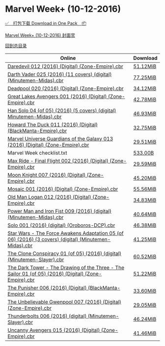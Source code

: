 # Marvel Week+ (10-12-2016)

[✅&emsp;打包下载 Download in One Pack&emsp;📦](https://pan.baidu.com/s/1sl806Sl)

[Marvel Week+ (10-12-2016) 封面赏](/https://github.com/alicewish/markdown/blob/master/cover/Marvel-Week-10-12-2016-Covers.md)



[回到总目录](https://github.com/alicewish/markdown/blob/master/Catalogs.md)



Online | Download
--- | ---
[Daredevil 012 (2016) (Digital) (Zone-Empire).cbr](https://github.com/alicewish/markdown/blob/master/comic/Daredevil-012-2016-Digital-Zone-Empire-cbr.md) | [51.12MiB](https://pan.baidu.com/s/1sl806Sl#list/path=%2FMarvel%20Week%202016%20Q4%2FMarvel%20Week%2B%20%2810-12-2016%29%2F%E3%82%B5%E3%82%A2%E3%82%B3%E3%82%BD%E3%82%B5%E3%82%BB%E3%82%AB%E3%82%BB%E3%82%A6%E3%82%AF%E3%82%AD%E3%82%B3%E3%82%B5%E3%82%BF%E3%82%B7%E3%82%B5%E3%82%A6%E3%82%BD%E3%82%BF%E3%82%BF%E3%82%BD%E3%82%AD%E3%82%A4%E3%82%B1%E3%82%B9%E3%82%B1%E3%82%A4%E3%82%B9%E3%82%AD%E3%82%AB%E3%82%AB%E3%82%B5&parentPath=%2FMarvel%20Week%202016%20Q4)
[Darth Vader 025 (2016) (11 covers) (digital) (Minutemen-Midas).cbr](https://github.com/alicewish/markdown/blob/master/comic/Darth-Vader-025-2016-11-covers-digital-Minutemen-Midas-cbr.md) | [77.25MiB](https://pan.baidu.com/s/1sl806Sl#list/path=%2FMarvel%20Week%202016%20Q4%2FMarvel%20Week%2B%20%2810-12-2016%29%2F%E3%82%A4%E3%82%BF%E3%82%BF%E3%82%AF%E3%82%A8%E3%82%BB%E3%82%BB%E3%82%BB%E3%82%AA%E3%82%AA%E3%82%BD%E3%82%A2%E3%82%A2%E3%82%B5%E3%82%AB%E3%82%A8%E3%82%B9%E3%82%B1%E3%82%AD%E3%82%BB%E3%82%BD%E3%82%AB%E3%82%B5%E3%82%A4%E3%82%AF%E3%82%A4%E3%82%A6%E3%82%A2%E3%82%BB%E3%82%AD%E3%82%AF%E3%82%B5&parentPath=%2FMarvel%20Week%202016%20Q4)
[Deadpool 020 (2016) (Digital) (Zone-Empire).cbr](https://github.com/alicewish/markdown/blob/master/comic/Deadpool-020-2016-Digital-Zone-Empire-cbr.md) | [34.12MiB](https://pan.baidu.com/s/1sl806Sl#list/path=%2FMarvel%20Week%202016%20Q4%2FMarvel%20Week%2B%20%2810-12-2016%29%2F%E3%82%BD%E3%82%B1%E3%82%B7%E3%82%A6%E3%82%B7%E3%82%B3%E3%82%A4%E3%82%AF%E3%82%AB%E3%82%B3%E3%82%BD%E3%82%A8%E3%82%B5%E3%82%B1%E3%82%B5%E3%82%B7%E3%82%B1%E3%82%A2%E3%82%B3%E3%82%BD%E3%82%B9%E3%82%A6%E3%82%A6%E3%82%AA%E3%82%B5%E3%82%AD%E3%82%AB%E3%82%A8%E3%82%B5%E3%82%AB%E3%82%A4%E3%82%B3&parentPath=%2FMarvel%20Week%202016%20Q4)
[Great Lakes Avengers 001 (2016) (Digital) (Zone-Empire).cbr](https://github.com/alicewish/markdown/blob/master/comic/Great-Lakes-Avengers-001-2016-Digital-Zone-Empire-cbr.md) | [42.78MiB](https://pan.baidu.com/s/1sl806Sl#list/path=%2FMarvel%20Week%202016%20Q4%2FMarvel%20Week%2B%20%2810-12-2016%29%2F%E3%82%BF%E3%82%A6%E3%82%BD%E3%82%B7%E3%82%AF%E3%82%B7%E3%82%A8%E3%82%B7%E3%82%AB%E3%82%A2%E3%82%A2%E3%82%AA%E3%82%AB%E3%82%AB%E3%82%BB%E3%82%AB%E3%82%A6%E3%82%AB%E3%82%B7%E3%82%B1%E3%82%A6%E3%82%AD%E3%82%B3%E3%82%A8%E3%82%AA%E3%82%BD%E3%82%B3%E3%82%A6%E3%82%A2%E3%82%AB%E3%82%B1%E3%82%BB&parentPath=%2FMarvel%20Week%202016%20Q4)
[Han Solo 04 (of 05) (2016) (5 covers) (digital) Minutemen-Midas).cbr](https://github.com/alicewish/markdown/blob/master/comic/Han-Solo-04-of-05-2016-5-covers-digital-Minutemen-Midas-cbr.md) | [46.93MiB](https://pan.baidu.com/s/1sl806Sl#list/path=%2FMarvel%20Week%202016%20Q4%2FMarvel%20Week%2B%20%2810-12-2016%29%2F%E3%82%AD%E3%82%BB%E3%82%B7%E3%82%BB%E3%82%B9%E3%82%A2%E3%82%B9%E3%82%BB%E3%82%A8%E3%82%B1%E3%82%B3%E3%82%A8%E3%82%B5%E3%82%AF%E3%82%B1%E3%82%BB%E3%82%B7%E3%82%A2%E3%82%AB%E3%82%A4%E3%82%BB%E3%82%A4%E3%82%B5%E3%82%B9%E3%82%AA%E3%82%B7%E3%82%B1%E3%82%B9%E3%82%A8%E3%82%A4%E3%82%BB%E3%82%B7&parentPath=%2FMarvel%20Week%202016%20Q4)
[Howard The Duck 011 (2016) (Digital) (BlackManta-Empire).cbr](https://github.com/alicewish/markdown/blob/master/comic/Howard-Duck-011-2016-Digital-BlackManta-Empire-cbr.md) | [32.75MiB](https://pan.baidu.com/s/1sl806Sl#list/path=%2FMarvel%20Week%202016%20Q4%2FMarvel%20Week%2B%20%2810-12-2016%29%2F%E3%82%B5%E3%82%B3%E3%82%A4%E3%82%AF%E3%82%BF%E3%82%AF%E3%82%A4%E3%82%B7%E3%82%A8%E3%82%B7%E3%82%BD%E3%82%B7%E3%82%A2%E3%82%A2%E3%82%BF%E3%82%B9%E3%82%B5%E3%82%B9%E3%82%B3%E3%82%A8%E3%82%A4%E3%82%BB%E3%82%B5%E3%82%B5%E3%82%B3%E3%82%BF%E3%82%B7%E3%82%B9%E3%82%A8%E3%82%BB%E3%82%AD%E3%82%A2&parentPath=%2FMarvel%20Week%202016%20Q4)
[Marvel Universe Guardians of the Galaxy 013 (2016) (Digital) (Zone-Empire).cbr](https://github.com/alicewish/markdown/blob/master/comic/Marvel-Universe-Guardians-of-Galaxy-013-2016-Digital-Zone-Empire-cbr.md) | [29.51MiB](https://pan.baidu.com/s/1sl806Sl#list/path=%2FMarvel%20Week%202016%20Q4%2FMarvel%20Week%2B%20%2810-12-2016%29%2F%E3%82%AB%E3%82%A8%E3%82%B3%E3%82%B9%E3%82%A6%E3%82%B9%E3%82%A8%E3%82%A8%E3%82%AD%E3%82%A8%E3%82%AB%E3%82%AF%E3%82%A4%E3%82%AF%E3%82%AA%E3%82%A2%E3%82%A8%E3%82%A2%E3%82%AF%E3%82%AB%E3%82%A6%E3%82%AB%E3%82%AB%E3%82%A2%E3%82%B5%E3%82%B1%E3%82%A6%E3%82%BB%E3%82%BF%E3%82%B5%E3%82%BD%E3%82%B3&parentPath=%2FMarvel%20Week%202016%20Q4)
Marvel Week checklist.txt | [533.00B](https://pan.baidu.com/s/1sl806Sl#list/path=%2FMarvel%20Week%202016%20Q4%2FMarvel%20Week%2B%20%2810-12-2016%29%2F%E3%82%A8%E3%82%AB%E3%82%B5%E3%82%B7%E3%82%B1%E3%82%BF%E3%82%BD%E3%82%A8%E3%82%B7%E3%82%A2%E3%82%BF%E3%82%B7%E3%82%AB%E3%82%BB%E3%82%B7%E3%82%B3%E3%82%BF%E3%82%A8%E3%82%AB%E3%82%AA%E3%82%BF%E3%82%BD%E3%82%B7%E3%82%B1%E3%82%AA%E3%82%AF%E3%82%A4%E3%82%B3%E3%82%B1%E3%82%AF%E3%82%B9%E3%82%B3&parentPath=%2FMarvel%20Week%202016%20Q4)
[Max Ride - Final Flight 002 (2016) (Digital) (Zone-Empire).cbr](https://github.com/alicewish/markdown/blob/master/comic/Max-Ride-Final-Flight-002-2016-Digital-Zone-Empire-cbr.md) | [29.59MiB](https://pan.baidu.com/s/1sl806Sl#list/path=%2FMarvel%20Week%202016%20Q4%2FMarvel%20Week%2B%20%2810-12-2016%29%2F%E3%82%B9%E3%82%A2%E3%82%A2%E3%82%A4%E3%82%AB%E3%82%B3%E3%82%A8%E3%82%B1%E3%82%B3%E3%82%AD%E3%82%A8%E3%82%B7%E3%82%BD%E3%82%B3%E3%82%AB%E3%82%AD%E3%82%BD%E3%82%A4%E3%82%AF%E3%82%B3%E3%82%AA%E3%82%B5%E3%82%BF%E3%82%A8%E3%82%BF%E3%82%B7%E3%82%BF%E3%82%BD%E3%82%A6%E3%82%A4%E3%82%AA%E3%82%BB&parentPath=%2FMarvel%20Week%202016%20Q4)
[Moon Knight 007 (2016) (Digital) (Zone-Empire).cbr](https://github.com/alicewish/markdown/blob/master/comic/Moon-Knight-007-2016-Digital-Zone-Empire-cbr.md) | [45.20MiB](https://pan.baidu.com/s/1sl806Sl#list/path=%2FMarvel%20Week%202016%20Q4%2FMarvel%20Week%2B%20%2810-12-2016%29%2F%E3%82%BD%E3%82%B1%E3%82%BB%E3%82%A2%E3%82%AA%E3%82%B9%E3%82%A4%E3%82%A4%E3%82%A4%E3%82%B3%E3%82%A2%E3%82%A2%E3%82%B3%E3%82%A2%E3%82%BB%E3%82%A4%E3%82%B5%E3%82%A4%E3%82%B3%E3%82%A2%E3%82%AA%E3%82%B9%E3%82%AF%E3%82%B3%E3%82%B1%E3%82%AF%E3%82%AD%E3%82%A2%E3%82%AF%E3%82%B7%E3%82%B5%E3%82%B7&parentPath=%2FMarvel%20Week%202016%20Q4)
[Mosaic 001 (2016) (Digital) (Zone-Empire).cbr](https://github.com/alicewish/markdown/blob/master/comic/Mosaic-001-2016-Digital-Zone-Empire-cbr.md) | [55.56MiB](https://pan.baidu.com/s/1sl806Sl#list/path=%2FMarvel%20Week%202016%20Q4%2FMarvel%20Week%2B%20%2810-12-2016%29%2F%E3%82%AA%E3%82%BB%E3%82%B7%E3%82%AF%E3%82%BD%E3%82%BB%E3%82%AF%E3%82%B1%E3%82%AD%E3%82%BF%E3%82%B7%E3%82%BB%E3%82%AD%E3%82%BD%E3%82%AA%E3%82%BD%E3%82%AF%E3%82%B1%E3%82%B5%E3%82%AA%E3%82%AB%E3%82%AF%E3%82%A4%E3%82%A8%E3%82%B1%E3%82%AA%E3%82%B5%E3%82%B5%E3%82%AD%E3%82%AF%E3%82%AF%E3%82%B5&parentPath=%2FMarvel%20Week%202016%20Q4)
[Old Man Logan 012 (2016) (Digital) (Zone-Empire).cbr](https://github.com/alicewish/markdown/blob/master/comic/Old-Man-Logan-012-2016-Digital-Zone-Empire-cbr.md) | [34.83MiB](https://pan.baidu.com/s/1sl806Sl#list/path=%2FMarvel%20Week%202016%20Q4%2FMarvel%20Week%2B%20%2810-12-2016%29%2F%E3%82%BB%E3%82%B3%E3%82%A8%E3%82%AA%E3%82%AA%E3%82%B5%E3%82%AD%E3%82%B7%E3%82%AB%E3%82%B9%E3%82%A8%E3%82%BB%E3%82%BB%E3%82%B1%E3%82%AF%E3%82%BF%E3%82%B1%E3%82%AB%E3%82%AA%E3%82%BB%E3%82%A6%E3%82%AF%E3%82%A2%E3%82%B3%E3%82%A6%E3%82%BB%E3%82%B5%E3%82%B3%E3%82%BF%E3%82%B5%E3%82%AA%E3%82%B7&parentPath=%2FMarvel%20Week%202016%20Q4)
[Power Man and Iron Fist 009 (2016) (digital) (Minutemen-Midas).cbr](https://github.com/alicewish/markdown/blob/master/comic/Power-Man-Iron-Fist-009-2016-digital-Minutemen-Midas-cbr.md) | [40.64MiB](https://pan.baidu.com/s/1sl806Sl#list/path=%2FMarvel%20Week%202016%20Q4%2FMarvel%20Week%2B%20%2810-12-2016%29%2F%E3%82%BD%E3%82%AF%E3%82%A8%E3%82%AB%E3%82%A8%E3%82%BB%E3%82%B7%E3%82%BB%E3%82%A4%E3%82%B7%E3%82%A6%E3%82%B1%E3%82%AB%E3%82%AB%E3%82%BF%E3%82%A6%E3%82%A4%E3%82%BD%E3%82%B1%E3%82%A4%E3%82%B1%E3%82%A4%E3%82%B1%E3%82%AF%E3%82%AD%E3%82%A8%E3%82%AB%E3%82%B5%E3%82%B1%E3%82%B9%E3%82%B9%E3%82%A6&parentPath=%2FMarvel%20Week%202016%20Q4)
[Solo 001 (2016) (digital) (Oroboros-DCP).cbr](https://github.com/alicewish/markdown/blob/master/comic/Solo-001-2016-digital-Oroboros-DCP-cbr.md) | [46.38MiB](https://pan.baidu.com/s/1sl806Sl#list/path=%2FMarvel%20Week%202016%20Q4%2FMarvel%20Week%2B%20%2810-12-2016%29%2F%E3%82%BD%E3%82%A4%E3%82%AF%E3%82%B5%E3%82%AD%E3%82%AF%E3%82%AA%E3%82%BF%E3%82%BB%E3%82%BD%E3%82%BF%E3%82%AD%E3%82%BD%E3%82%AA%E3%82%B5%E3%82%B5%E3%82%BD%E3%82%BB%E3%82%AA%E3%82%AA%E3%82%A4%E3%82%A8%E3%82%B9%E3%82%A2%E3%82%BF%E3%82%AD%E3%82%AD%E3%82%A4%E3%82%A4%E3%82%AD%E3%82%BF%E3%82%B1&parentPath=%2FMarvel%20Week%202016%20Q4)
[Star Wars - The Force Awakens Adaptation 05 (of 06) (2016) (3 covers) (digital) (Minutemen-Midas).cbr](https://github.com/alicewish/markdown/blob/master/comic/Star-Wars-Force-Awakens-Adaptation-05-of-06-2016-3-covers-digital-Minutemen-Midas-cbr.md) | [41.25MiB](https://pan.baidu.com/s/1sl806Sl#list/path=%2FMarvel%20Week%202016%20Q4%2FMarvel%20Week%2B%20%2810-12-2016%29%2F%E3%82%AA%E3%82%B7%E3%82%A4%E3%82%B3%E3%82%B3%E3%82%BF%E3%82%AA%E3%82%B7%E3%82%AB%E3%82%B3%E3%82%B9%E3%82%AF%E3%82%B5%E3%82%A2%E3%82%AD%E3%82%A8%E3%82%B5%E3%82%BF%E3%82%A2%E3%82%B9%E3%82%A6%E3%82%A4%E3%82%B9%E3%82%BD%E3%82%A2%E3%82%A4%E3%82%AD%E3%82%A6%E3%82%AA%E3%82%B3%E3%82%AD%E3%82%B7&parentPath=%2FMarvel%20Week%202016%20Q4)
[The Clone Conspiracy 01 (of 05) (2016) (digital) (Minutemen-Slayer).cbr](https://github.com/alicewish/markdown/blob/master/comic/Clone-Conspiracy-01-of-05-2016-digital-Minutemen-Slayer-cbr.md) | [60.52MiB](https://pan.baidu.com/s/1sl806Sl#list/path=%2FMarvel%20Week%202016%20Q4%2FMarvel%20Week%2B%20%2810-12-2016%29%2F%E3%82%BD%E3%82%BB%E3%82%AB%E3%82%A4%E3%82%AB%E3%82%B7%E3%82%AD%E3%82%AF%E3%82%BF%E3%82%B3%E3%82%A8%E3%82%BF%E3%82%AF%E3%82%BB%E3%82%AB%E3%82%B3%E3%82%A2%E3%82%B3%E3%82%B5%E3%82%B3%E3%82%B3%E3%82%BB%E3%82%A6%E3%82%BD%E3%82%A4%E3%82%A6%E3%82%AA%E3%82%BB%E3%82%B3%E3%82%AA%E3%82%B9%E3%82%B3&parentPath=%2FMarvel%20Week%202016%20Q4)
[The Dark Tower - The Drawing of the Three - The Sailor 01 (of 05) (2016) (Digital) (Zone-Empire).cbr](https://github.com/alicewish/markdown/blob/master/comic/Dark-Tower-Drawing-of-Three-Sailor-01-of-05-2016-Digital-Zone-Empire-cbr.md) | [51.22MiB](https://pan.baidu.com/s/1sl806Sl#list/path=%2FMarvel%20Week%202016%20Q4%2FMarvel%20Week%2B%20%2810-12-2016%29%2F%E3%82%A2%E3%82%AD%E3%82%BB%E3%82%AB%E3%82%A4%E3%82%BB%E3%82%B9%E3%82%BD%E3%82%B5%E3%82%A2%E3%82%B7%E3%82%AB%E3%82%A2%E3%82%A4%E3%82%A8%E3%82%A8%E3%82%BD%E3%82%A4%E3%82%B1%E3%82%BF%E3%82%B5%E3%82%BD%E3%82%B1%E3%82%A8%E3%82%B3%E3%82%A2%E3%82%AB%E3%82%B3%E3%82%B3%E3%82%AD%E3%82%BB%E3%82%AD&parentPath=%2FMarvel%20Week%202016%20Q4)
[The Punisher 006 (2016) (Digital) (BlackManta-Empire).cbr](https://github.com/alicewish/markdown/blob/master/comic/Punisher-006-2016-Digital-BlackManta-Empire-cbr.md) | [33.60MiB](https://pan.baidu.com/s/1sl806Sl#list/path=%2FMarvel%20Week%202016%20Q4%2FMarvel%20Week%2B%20%2810-12-2016%29%2F%E3%82%B5%E3%82%BD%E3%82%AD%E3%82%B3%E3%82%AA%E3%82%A8%E3%82%B9%E3%82%AD%E3%82%B1%E3%82%B1%E3%82%B7%E3%82%A2%E3%82%AA%E3%82%B3%E3%82%A4%E3%82%B1%E3%82%B3%E3%82%A4%E3%82%BB%E3%82%A4%E3%82%BF%E3%82%AF%E3%82%BB%E3%82%AB%E3%82%A2%E3%82%A8%E3%82%B9%E3%82%B9%E3%82%A4%E3%82%AD%E3%82%A8%E3%82%AD&parentPath=%2FMarvel%20Week%202016%20Q4)
[The Unbelievable Gwenpool 007 (2016) (Digital) (Zone-Empire).cbr](https://github.com/alicewish/markdown/blob/master/comic/Unbelievable-Gwenpool-007-2016-Digital-Zone-Empire-cbr.md) | [29.05MiB](https://pan.baidu.com/s/1sl806Sl#list/path=%2FMarvel%20Week%202016%20Q4%2FMarvel%20Week%2B%20%2810-12-2016%29%2F%E3%82%AA%E3%82%B3%E3%82%BF%E3%82%AD%E3%82%B9%E3%82%A6%E3%82%BD%E3%82%A6%E3%82%BB%E3%82%A4%E3%82%B1%E3%82%AB%E3%82%A2%E3%82%B7%E3%82%BD%E3%82%BD%E3%82%BF%E3%82%BF%E3%82%B3%E3%82%AD%E3%82%A4%E3%82%BB%E3%82%A4%E3%82%A4%E3%82%B9%E3%82%A8%E3%82%B1%E3%82%AF%E3%82%A2%E3%82%A2%E3%82%BF%E3%82%A8&parentPath=%2FMarvel%20Week%202016%20Q4)
[Thunderbolts 006 (2016) (digital) (Minutemen-Slayer).cbr](https://github.com/alicewish/markdown/blob/master/comic/Thunderbolts-006-2016-digital-Minutemen-Slayer-cbr.md) | [46.24MiB](https://pan.baidu.com/s/1sl806Sl#list/path=%2FMarvel%20Week%202016%20Q4%2FMarvel%20Week%2B%20%2810-12-2016%29%2F%E3%82%AB%E3%82%AD%E3%82%A8%E3%82%B7%E3%82%AD%E3%82%AA%E3%82%A2%E3%82%AF%E3%82%BD%E3%82%AF%E3%82%B3%E3%82%AF%E3%82%A4%E3%82%A8%E3%82%A8%E3%82%BD%E3%82%B1%E3%82%B9%E3%82%B9%E3%82%B5%E3%82%A6%E3%82%AA%E3%82%BD%E3%82%A2%E3%82%BD%E3%82%B7%E3%82%BB%E3%82%AD%E3%82%AF%E3%82%A4%E3%82%A4%E3%82%BD&parentPath=%2FMarvel%20Week%202016%20Q4)
[Uncanny Avengers 015 (2016) (Digital) (Zone-Empire).cbr](https://github.com/alicewish/markdown/blob/master/comic/Uncanny-Avengers-015-2016-Digital-Zone-Empire-cbr.md) | [41.46MiB](https://pan.baidu.com/s/1sl806Sl#list/path=%2FMarvel%20Week%202016%20Q4%2FMarvel%20Week%2B%20%2810-12-2016%29%2F%E3%82%A8%E3%82%BB%E3%82%B5%E3%82%B9%E3%82%BD%E3%82%B7%E3%82%B3%E3%82%AB%E3%82%B5%E3%82%AD%E3%82%AA%E3%82%AB%E3%82%BB%E3%82%BD%E3%82%A6%E3%82%BD%E3%82%B3%E3%82%A4%E3%82%B7%E3%82%AA%E3%82%B5%E3%82%BB%E3%82%A8%E3%82%B3%E3%82%AD%E3%82%B1%E3%82%A6%E3%82%B9%E3%82%BD%E3%82%AF%E3%82%B3%E3%82%BB&parentPath=%2FMarvel%20Week%202016%20Q4)